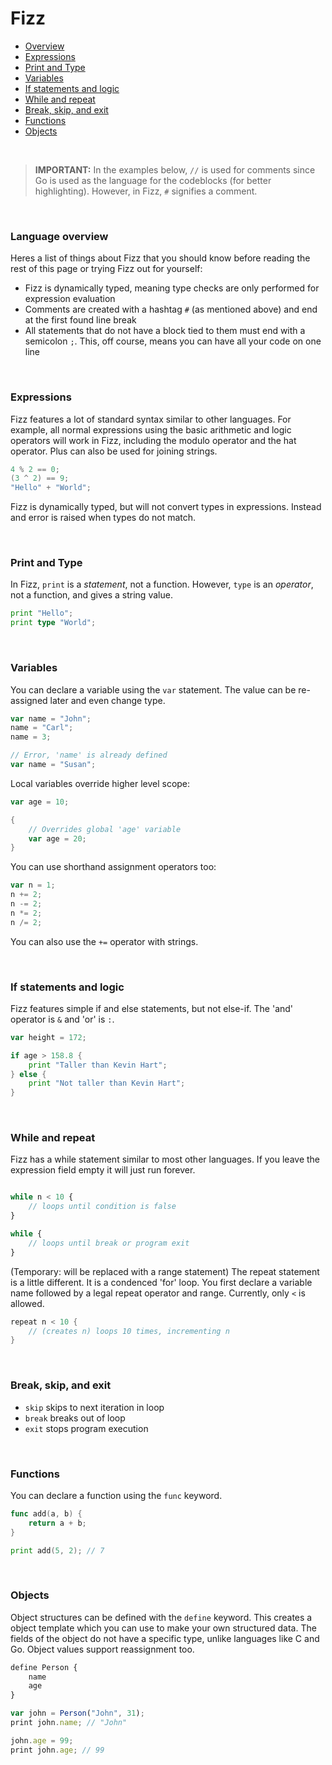 # **Fizz**

- [Overview](#overview)
- [Expressions](#expr)
- [Print and Type](#prt)
- [Variables](#var)
- [If statements and logic](#if)
- [While and repeat](#while)
- [Break, skip, and exit](#break)
- [Functions](#func)
- [Objects](#obj)

<br>

> **IMPORTANT:**
> In the examples below, `//` is used for comments since Go is used as the language for the codeblocks (for better highlighting). However, in Fizz, `#` signifies a comment.

<br>

### <a id="overview"></a> **Language overview**

Heres a list of things about Fizz that you should know before reading the rest of this page or trying Fizz out for yourself:

- Fizz is dynamically typed, meaning type checks are only performed for expression evaluation
- Comments are created with a hashtag `#` (as mentioned above) and end at the first found line break
- All statements that do not have a block tied to them must end with a semicolon `;`. This, off course, means you can have all your code on one line

<br>

### <a id="expr"></a> **Expressions**

Fizz features a lot of standard syntax similar to other languages. For example, all normal expressions using the basic arithmetic and logic operators will work in Fizz, including the modulo operator and the hat operator. Plus can also be used for joining strings.

```go
4 % 2 == 0;
(3 ^ 2) == 9;
"Hello" + "World";
```

Fizz is dynamically typed, but will not convert types in expressions. Instead and error is raised when types do not match.

<br>

### <a id="prt"></a> **Print and Type**

In Fizz, `print` is a _statement_, not a function. However, `type` is an _operator_, not a function, and gives a string value.

```go
print "Hello";
print type "World";
```

<br>

### <a id="var"></a> **Variables**

You can declare a variable using the `var` statement. The value can be re-assigned later and even change type.

```go
var name = "John";
name = "Carl";
name = 3;

// Error, 'name' is already defined
var name = "Susan";
```

Local variables override higher level scope:

```go
var age = 10;

{
	// Overrides global 'age' variable
	var age = 20;
}
```

You can use shorthand assignment operators too:

```go
var n = 1;
n += 2;
n -= 2;
n *= 2;
n /= 2;
```

You can also use the `+=` operator with strings.

<br>

### <a id="if"></a> **If statements and logic**

Fizz features simple if and else statements, but not else-if. The 'and' operator is `&` and 'or' is `:`.

```go
var height = 172;

if age > 158.8 {
    print "Taller than Kevin Hart";
} else {
    print "Not taller than Kevin Hart";
}
```

<br>

### <a id="while"></a> **While and repeat**

Fizz has a while statement similar to most other languages. If you leave the expression field empty it will just run forever.

```js

while n < 10 {
    // loops until condition is false
}

while {
    // loops until break or program exit
}
```

(Temporary: will be replaced with a range statement) The repeat statement is a little different. It is a condenced 'for' loop. You first declare a variable name followed by a legal repeat operator and range. Currently, only `<` is allowed.

```go
repeat n < 10 {
    // (creates n) loops 10 times, incrementing n
}
```

<br>

### <a id="break"></a> **Break, skip, and exit**

- `skip` skips to next iteration in loop
- `break` breaks out of loop
- `exit` stops program execution

<br>

### <a id="func"></a> **Functions**

You can declare a function using the `func` keyword.

```go
func add(a, b) {
    return a + b;
}

print add(5, 2); // 7
```

<br>

### <a id="obj"></a> **Objects**

Object structures can be defined with the `define` keyword. This creates a object template which you can use to make your own structured data. The fields of the object do not have a specific type, unlike languages like C and Go. Object values support reassignment too.

```js
define Person {
    name
    age
}

var john = Person("John", 31);
print john.name; // "John"

john.age = 99;
print john.age; // 99
```
